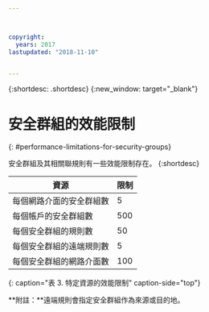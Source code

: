 ```yaml
---



copyright:
  years: 2017
lastupdated: "2018-11-10"


---
```


{:shortdesc: .shortdesc}
{:new_window: target="_blank"}

# 安全群組的效能限制
{: #performance-limitations-for-security-groups}

安全群組及其相關聯規則有一些效能限制存在。
{:shortdesc}

|資源|限制|
| --------------------------------------------------------- | --------------------------------------------------- |
|每個網路介面的安全群組數|5                                                   |
|每個帳戶的安全群組數|500                                                 |
|每個安全群組的規則數|50                                                  |
|每個安全群組的遠端規則數|5                                                   |
|每個安全群組的網路介面數|100                                                 | 
{: caption="表 3. 特定資源的效能限制" caption-side="top"} 

**附註：**遠端規則會指定安全群組作為來源或目的地。
